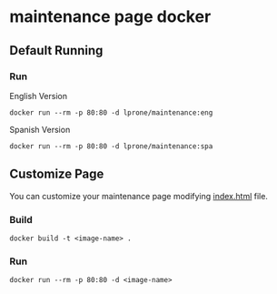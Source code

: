 # maintenance page docker

## Default Running 
### Run

English Version
```
docker run --rm -p 80:80 -d lprone/maintenance:eng
```

Spanish Version
```
docker run --rm -p 80:80 -d lprone/maintenance:spa
```

## Customize Page

You can customize your maintenance page modifying [index.html](https://github.com/lprone/maintenance_page/blob/master/index.html) file.

### Build
```docker build -t <image-name> .```

### Run
```docker run --rm -p 80:80 -d <image-name>```
